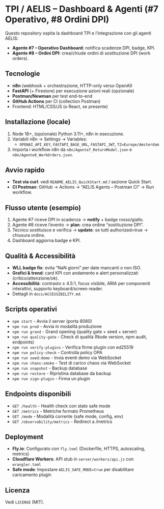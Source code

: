 # TPI / AELIS – Dashboard & Agenti (#7 Operativo, #8 Ordini DPI)

Questo repository ospita la dashboard TPI e l’integrazione con gli agenti AELIS:
- **Agente #7 – Operativo Dashboard:** notifica scadenze DPI, badge, KPI.
- **Agente #8 – Ordini DPI:** crea/chiude ordini di sostituzione DPI (work orders).

## Tecnologie
- **n8n** (webhook + orchestrazione, HTTP-only verso OpenAI)
- **FastAPI** (+ Firestore) per esecuzione azioni reali (opzionale)
- **Postman/Newman** per test end-to-end
- **GitHub Actions** per CI (collection Postman)
- Frontend: HTML/CSS/JS (o React, se presente)

## Installazione (locale)
1. Node 18+, (opzionale) Python 3.11+, n8n in esecuzione.
2. Variabili n8n → Settings → Variables:
   - `OPENAI_API_KEY`, `FASTAPI_BASE_URL`, `FASTAPI_JWT`, `TZ=Europe/Amsterdam`
3. Importa i workflow n8n da `n8n/Agente7_ReturnModel.json` e `n8n/Agente8_WorkOrders.json`.

## Avvio rapido
- **Test via curl**: vedi `README_AELIS_QuickStart.md` / sezione Quick Start.
- **CI Postman**: GitHub → Actions → “AELIS Agents – Postman CI” → Run workflow.

## Flusso utente (esempio)
1. Agente #7 riceve DPI in scadenza → **notify** + badge rosso/giallo.
2. Agente #8 riceve l’evento → **plan**: crea ordine “sostituzione DPI”.
3. Tecnico sostituisce e verifica → **update**: se tutti authorized=true → chiusura ordine.
4. Dashboard aggiorna badge e KPI.

## Qualità & Accessibilità
- **WLL badge fix**: evita “NaN giorni” per date mancanti o non ISO.
- **Grafici & trend**: card KPI con andamento e alert personalizzati (critico/attenzione/ok).
- **Accessibilità**: contrasto ≥ 4.5:1, focus visibile, ARIA per componenti interattivi, supporto keyboard/screen reader.
- Dettagli in `docs/ACCESSIBILITY.md`.

## Scripts operativi
- `npm start` - Avvia il server (porta 8080)
- `npm run prod` - Avvia in modalità produzione
- `npm run grand` - Grand opening (quality gate + seed + server)
- `npm run quality-gate` - Check di qualità (Node version, npm audit, endpoints)
- `npm run verify-plugins` - Verifica firme plugin con ed25519
- `npm run policy-check` - Controlla policy OPA
- `npm run seed:demo` - Invia eventi demo via WebSocket
- `npm run chaos:smoke` - Test di carico chaos via WebSocket
- `npm run snapshot` - Backup database
- `npm run restore` - Ripristina database da backup
- `npm run sign-plugin` - Firma un plugin

## Endpoints disponibili
- `GET /health` - Health check con stato safe mode
- `GET /metrics` - Metriche formato Prometheus
- `GET /mode` - Modalità corrente (safe mode, config, env)
- `GET /observability/metrics` - Redirect a /metrics

## Deployment
- **Fly.io**: Configurato con `fly.toml` (Dockerfile, HTTPS, autoscaling, metrics)
- **Cloudflare Workers**: API stub in `server/workers/api.js` con `wrangler.toml`
- **Safe mode**: Impostare `AELIS_SAFE_MODE=true` per disabilitare caricamento plugin

## Licenza
Vedi `LICENSE` (MIT).